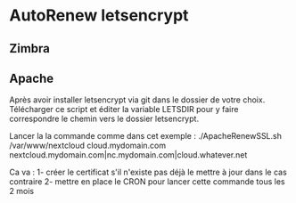 # AutoRenew letsencrypt
## Zimbra
## Apache
Après avoir installer letsencrypt via git dans le dossier de votre choix.
Télécharger ce script et éditer la variable LETSDIR pour y faire correspondre le chemin vers le dossier letsencrypt.

Lancer la la commande comme dans cet exemple :
./ApacheRenewSSL.sh /var/www/nextcloud cloud.mydomain.com nextcloud.mydomain.com|nc.mydomain.com|cloud.whatever.net

Ca va :
1- créer le certificat s'il n'existe pas déjà
   le mettre à jour dans le cas contraire
2- mettre en place le CRON pour lancer cette commande tous les 2 mois
